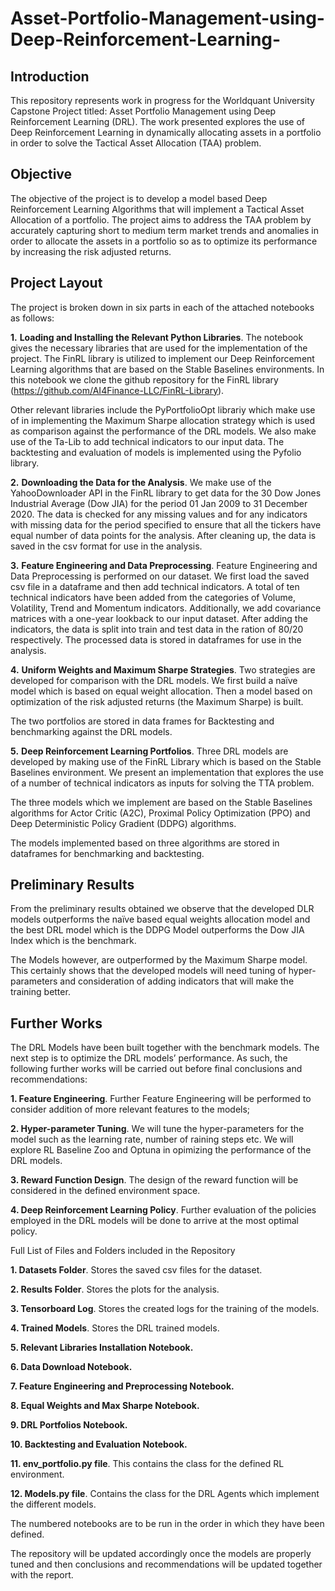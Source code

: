 # Asset-Portfolio-Management-using-Deep-Reinforcement-Learning-

## Introduction
This repository represents work in progress for the Worldquant University Capstone Project titled: Asset Portfolio Management using Deep Reinforcement Learning (DRL).
The work presented explores the use of Deep Reinforcement Learning in dynamically allocating assets in a portfolio in order to solve the Tactical Asset Allocation (TAA) problem. 

## Objective
The objective of the project is to develop a model based Deep Reinforcement Learning Algorithms that will implement a Tactical Asset Allocation of a portfolio. 
The project aims to address the TAA problem by accurately capturing short to medium term market trends and anomalies in order to allocate the assets in a portfolio so as to optimize its performance by increasing the risk adjusted returns.

## Project Layout
The project is broken down in six parts in each of the attached notebooks as follows:

  **1.**	**Loading and Installing the Relevant Python Libraries**. The notebook gives the necessary libraries that are used for the implementation of the project. The FinRL library is utilized to implement our Deep Reinforcement Learning algorithms that are based on the Stable Baselines environments. In this notebook we clone the github repository for the FinRL library (https://github.com/AI4Finance-LLC/FinRL-Library). 

  Other relevant libraries include the PyPortfolioOpt librariy which make use of in implementing the Maximum Sharpe allocation strategy which is used as comparison against the performance of the DRL models. We also make use of the Ta-Lib to add technical indicators to our input data. The backtesting and evaluation of models is implemented using the Pyfolio library.

  **2.**	**Downloading the Data for the Analysis**. We make use of the YahooDownloader API in the FinRL library to get data for the 30 Dow Jones Industrial Average (Dow JIA) for the period 01 Jan 2009 to 31 December 2020. 
  The data is checked for any missing values and for any indicators with missing data for the period specified to ensure that all the tickers have equal number of data points for the analysis.
  After cleaning up, the data is saved in the csv format for use in the analysis.
  
 **3.**	**Feature Engineering and Data Preprocessing**. Feature Engineering and Data Preprocessing is performed on our dataset. We first load the saved csv file in a dataframe and then add technical indicators. A total of ten technical indicators have been added from the categories of Volume, Volatility, Trend and Momentum indicators. Additionally, we add covariance matrices with a one-year lookback to our input dataset. 
  After adding the indicators, the data is split into train and test data in the ration of 80/20 respectively. The processed data is stored in dataframes for use in the analysis. 
  
  **4.**	**Uniform Weights and Maximum Sharpe Strategies**. Two strategies are developed for comparison with the DRL models. We first build a naïve model which is based     on equal weight allocation. Then a model based on optimization of the risk adjusted returns (the Maximum Sharpe) is built. 

  The two portfolios are stored in data frames for Backtesting and benchmarking against the DRL models. 

  **5.**	**Deep Reinforcement Learning Portfolios**. Three DRL models are developed by making use of the FinRL Library which is based on the Stable Baselines environment. We present an implementation that explores the use of a number of technical indicators as inputs for solving the TTA problem. 

The three models which we implement are based on the Stable Baselines algorithms for Actor Critic (A2C), Proximal Policy Optimization (PPO) and Deep Deterministic Policy Gradient (DDPG) algorithms. 

The models implemented based on three algorithms are stored in dataframes for benchmarking and backtesting.

## Preliminary Results
From the preliminary results obtained we observe that the developed DLR models outperforms the naïve based equal weights allocation model and the best DRL model which is the DDPG Model outperforms the Dow JIA Index which is the benchmark.

The Models however, are outperformed by the Maximum Sharpe model. This certainly shows that the developed models will need tuning of hyper-parameters and consideration of adding indicators that will make the training better.

## Further Works
The DRL Models have been built together with the benchmark models. The next step is to optimize the DRL models’ performance. As such, the following further works will be carried out before final conclusions and recommendations:

  **1. Feature Engineering**. Further Feature Engineering will be performed to consider addition of more relevant features to the models;

  **2. Hyper-parameter Tuning**. We will tune the hyper-parameters for the model such as the learning rate, number of raining steps etc. We will explore RL Baseline Zoo and Optuna in opimizing the performance of the DRL models.

  **3. Reward Function Design**. The design of the reward function will be considered in the defined environment space.

  **4. Deep Reinforcement Learning Policy**. Further evaluation of the policies employed in the DRL models will be done to arrive at the most optimal policy.

Full List of Files and Folders included in the Repository

  **1.	Datasets Folder**. Stores the saved csv files for the dataset.

  **2.	Results Folder**. Stores the plots for the analysis.

  **3.	Tensorboard Log**. Stores the created logs for the training of the models.

  **4.	Trained Models**. Stores the DRL trained models.

  **5.	Relevant Libraries Installation Notebook.**

  **6.	Data Download Notebook.**

  **7.	Feature Engineering and Preprocessing Notebook.**

  **8.	Equal Weights and Max Sharpe Notebook.**

  **9.	DRL Portfolios Notebook.**

  **10.	Backtesting and Evaluation Notebook.**

  **11.	env_portfolio.py file**. This contains the class for the defined RL environment.

  **12.	Models.py file**. Contains the class for the DRL Agents which implement the different models.

The numbered notebooks are to be run in the order in which they have been defined. 

The repository will be updated accordingly once the models are properly tuned and then conclusions and recommendations will be updated together with the report.
